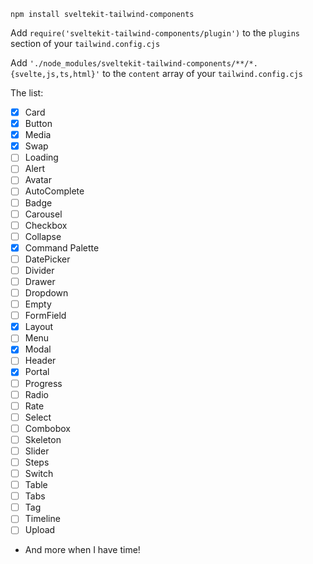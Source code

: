 `npm install sveltekit-tailwind-components`

Add `require('sveltekit-tailwind-components/plugin')` to the `plugins` section of your `tailwind.config.cjs`

Add `'./node_modules/sveltekit-tailwind-components/**/*.{svelte,js,ts,html}'` to the `content` array of your `tailwind.config.cjs`

The list:

- [x] Card
- [x] Button
- [x] Media
- [x] Swap
- [ ] Loading
- [ ] Alert
- [ ] Avatar
- [ ] AutoComplete
- [ ] Badge
- [ ] Carousel
- [ ] Checkbox
- [ ] Collapse
- [x] Command Palette
- [ ] DatePicker
- [ ] Divider
- [ ] Drawer
- [ ] Dropdown
- [ ] Empty
- [ ] FormField
- [x] Layout
- [ ] Menu
- [x] Modal
- [ ] Header
- [x] Portal
- [ ] Progress
- [ ] Radio
- [ ] Rate
- [ ] Select
- [ ] Combobox
- [ ] Skeleton
- [ ] Slider
- [ ] Steps
- [ ] Switch
- [ ] Table
- [ ] Tabs
- [ ] Tag
- [ ] Timeline
- [ ] Upload
- And more when I have time!
